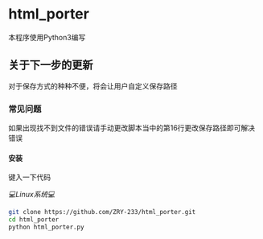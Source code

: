# html_porter
本程序使用Python3编写

## 关于下一步的更新
对于保存方式的种种不便，将会让用户自定义保存路径

### 常见问题
如果出现找不到文件的错误请手动更改脚本当中的第16行更改保存路径即可解决错误

#### 安装
键入一下代码

*💻Linux系统💻*

```bash
git clone https://github.com/ZRY-233/html_porter.git
cd html_porter
python html_porter.py
```

